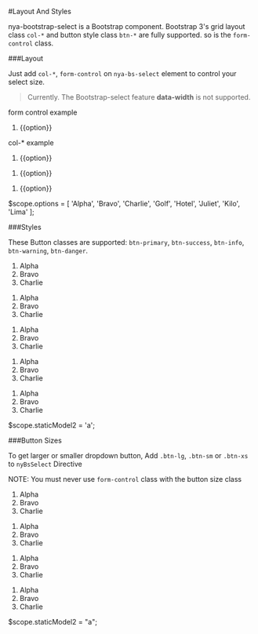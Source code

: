 #Layout And Styles

nya-bootstrap-select is a Bootstrap component. Bootstrap 3's grid layout class `col-*` and button style class `btn-*` are fully supported. so is the `form-control` class.

###Layout

Just add `col-*`, `form-control` on `nya-bs-select` element to control your select size.

>Currently. The Bootstrap-select feature **data-width** is not supported. 

<example>
<file name="index.html">
<form>
  <div class="form-group">
    <label class="col-sm-3 control-label" for="form-control-example">form control example</label>
    <div class="col-sm-9">
      <ol class="nya-bs-select form-control" ng-model="model1" id="form-control-example">
        <li nya-bs-option="option in options">
          <a>
            {{option}}
            <span class="glyphicon glyphicon-ok check-mark"></span>
          </a>
        </li>
      </ol>
    </div>
  </div>
</form>
<p>col-* example</p>
<ol class="nya-bs-select col-sm-2" ng-model="model2">
  <li nya-bs-option="option in options">
    <a>
      {{option}}
      <span class="glyphicon glyphicon-ok check-mark"></span>
    </a>
  </li>
</ol>
<ol class="nya-bs-select col-sm-4" ng-model="model3">
  <li nya-bs-option="option in options">
    <a>
      {{option}}
      <span class="glyphicon glyphicon-ok check-mark"></span>
    </a>
  </li>
</ol>
<ol class="nya-bs-select col-sm-6" ng-model="model4">
  <li nya-bs-option="option in options">
    <a>
      {{option}}
      <span class="glyphicon glyphicon-ok check-mark"></span>
    </a>
  </li>
</ol>
</file>
<file name="script.js">
$scope.options = [
  'Alpha',
  'Bravo',
  'Charlie',
  'Golf',
  'Hotel',
  'Juliet',
  'Kilo',
  'Lima'
];
</file>
</example>

###Styles

These Button classes are supported: `btn-primary`, `btn-success`, `btn-info`, `btn-warning`, `btn-danger`.

<example>
<file name="index.html">
<form class="form-inline">
  <ol class="nya-bs-select btn-primary" ng-model="staticModel2">
    <li class="nya-bs-option" value="a"><a>Alpha<span class="glyphicon glyphicon-ok check-mark"></span></a></li>
    <li class="nya-bs-option" value="b"><a>Bravo<span class="glyphicon glyphicon-ok check-mark"></span></a></li>
    <li class="nya-bs-option" value="c"><a>Charlie<span class="glyphicon glyphicon-ok check-mark"></span></a></li>
  </ol>
  <ol class="nya-bs-select btn-success" ng-model="staticModel2">
    <li class="nya-bs-option" value="a"><a>Alpha<span class="glyphicon glyphicon-ok check-mark"></span></a></li>
    <li class="nya-bs-option" value="b"><a>Bravo<span class="glyphicon glyphicon-ok check-mark"></span></a></li>
    <li class="nya-bs-option" value="c"><a>Charlie<span class="glyphicon glyphicon-ok check-mark"></span></a></li>
  </ol>
  <ol class="nya-bs-select btn-info" ng-model="staticModel2">
    <li class="nya-bs-option" value="a"><a>Alpha<span class="glyphicon glyphicon-ok check-mark"></span></a></li>
    <li class="nya-bs-option" value="b"><a>Bravo<span class="glyphicon glyphicon-ok check-mark"></span></a></li>
    <li class="nya-bs-option" value="c"><a>Charlie<span class="glyphicon glyphicon-ok check-mark"></span></a></li>
  </ol>
  <ol class="nya-bs-select btn-warning" ng-model="staticModel2">
    <li class="nya-bs-option" value="a"><a>Alpha<span class="glyphicon glyphicon-ok check-mark"></span></a></li>
    <li class="nya-bs-option" value="b"><a>Bravo<span class="glyphicon glyphicon-ok check-mark"></span></a></li>
    <li class="nya-bs-option" value="c"><a>Charlie<span class="glyphicon glyphicon-ok check-mark"></span></a></li>
  </ol>
  <ol class="nya-bs-select btn-danger" ng-model="staticModel2">
    <li class="nya-bs-option" value="a"><a>Alpha<span class="glyphicon glyphicon-ok check-mark"></span></a></li>
    <li class="nya-bs-option" value="b"><a>Bravo<span class="glyphicon glyphicon-ok check-mark"></span></a></li>
    <li class="nya-bs-option" value="c"><a>Charlie<span class="glyphicon glyphicon-ok check-mark"></span></a></li>
  </ol>
</form>
</file>
<file name="script.js">
$scope.staticModel2 = 'a';
</file>
</example>

###Button Sizes

To get larger or smaller dropdown button, Add `.btn-lg`, `.btn-sm` or `.btn-xs` to `nyBsSelect` Directive

NOTE: You must never use `form-control` class with the button size class
<example>
<file name="index.html">
<p>
  <ol class="nya-bs-select btn-lg" ng-model="staticModel2">
    <li class="nya-bs-option" value="a"><a>Alpha<span class="glyphicon glyphicon-ok check-mark"></span></a></li>
    <li class="nya-bs-option" value="b"><a>Bravo<span class="glyphicon glyphicon-ok check-mark"></span></a></li>
    <li class="nya-bs-option" value="c"><a>Charlie<span class="glyphicon glyphicon-ok check-mark"></span></a></li>
  </ol>
</p>
<p>
  <ol class="nya-bs-select" ng-model="staticModel2">
    <li class="nya-bs-option" value="a"><a>Alpha<span class="glyphicon glyphicon-ok check-mark"></span></a></li>
    <li class="nya-bs-option" value="b"><a>Bravo<span class="glyphicon glyphicon-ok check-mark"></span></a></li>
    <li class="nya-bs-option" value="c"><a>Charlie<span class="glyphicon glyphicon-ok check-mark"></span></a></li>
  </ol>
</p>
<p>
  <ol class="nya-bs-select btn-sm" ng-model="staticModel2">
    <li class="nya-bs-option" value="a"><a>Alpha<span class="glyphicon glyphicon-ok check-mark"></span></a></li>
    <li class="nya-bs-option" value="b"><a>Bravo<span class="glyphicon glyphicon-ok check-mark"></span></a></li>
    <li class="nya-bs-option" value="c"><a>Charlie<span class="glyphicon glyphicon-ok check-mark"></span></a></li>
  </ol>
</p>
<p>
  <ol class="nya-bs-select btn-xs" ng-model="staticModel2">
    <li class="nya-bs-option" value="a"><a>Alpha<span class="glyphicon glyphicon-ok check-mark"></span></a></li>
    <li class="nya-bs-option" value="b"><a>Bravo<span class="glyphicon glyphicon-ok check-mark"></span></a></li>
    <li class="nya-bs-option" value="c"><a>Charlie<span class="glyphicon glyphicon-ok check-mark"></span></a></li>
  </ol>
</p>
</file>
<file name="script.js">
$scope.staticModel2 = "a";
</file>
</example>

